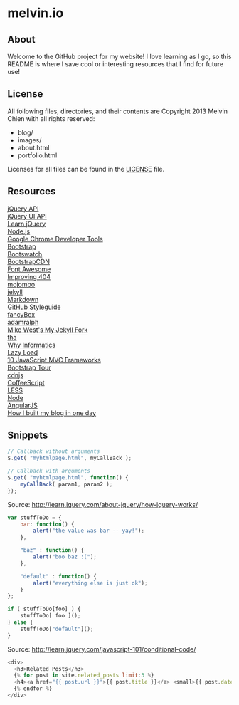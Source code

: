 melvin.io
=========

About
-----
Welcome to the GitHub project for my website! I love learning as I go, so this README is where I save cool or interesting resources that I find for future use!

License
-------
All following files, directories, and their contents are Copyright 2013 Melvin Chien with all rights reserved:
* blog/
* images/
* about.html
* portfolio.html

Licenses for all files can be found in the [LICENSE](/LICENSE.md) file.

Resources
---------
[jQuery API](http://api.jquery.com)  
[jQuery UI API](http://api.jqueryui.com/category/all/)  
[Learn jQuery](http://learn.jquery.com)  
[Node.js](http://nodejs.org)  
[Google Chrome Developer Tools](http://developers.google.com/chrome-developer-tools/)  
[Bootstrap](http://twitter.github.com/bootstrap/)  
[Bootswatch](http://bootswatch.com/)  
[BootstrapCDN](http://www.bootstrapcdn.com/)  
[Font Awesome](http://fortawesome.github.com/Font-Awesome/)  
[Improving 404](http://webdesign.tutsplus.com/articles/user-experience-articles/improving-404-page-design/)  
[mojombo](http://github.com/mojombo/mojombo.github.com)  
[jekyll](http://github.com/mojombo/jekyll)  
[Markdown](http://daringfireball.net/projects/markdown/)  
[GitHub Styleguide](http://github.com/styleguide)  
[fancyBox](http://fancyapps.com/fancybox/)  
[adamralph](http://github.com/adamralph/adamralph.github.com)  
[Mike West's My Jekyll Fork](http://mikewest.org/2009/11/my-jekyll-fork)  
[tha](http://tha.jp/)  
[Why Informatics](http://www.soic.indiana.edu/prospective/_doc/why-info-groth.pdf)  
[Lazy Load](http://www.appelsiini.net/projects/lazyload)  
[10 JavaScript MVC Frameworks](http://codebrief.com/2012/01/the-top-10-javascript-mvc-frameworks-reviewed/)  
[Bootstrap Tour](http://sorich87.github.com/bootstrap-tour/)  
[cdnjs](http://cdnjs.com/)  
[CoffeeScript](http://coffeescript.org/)  
[LESS](http://lesscss.org/)  
[Node](http://nodejs.org/)  
[AngularJS](http://angularjs.org/)  
[How I built my blog in one day](http://erjjones.github.io/blog/How-I-built-my-blog-in-one-day/)  


Snippets
--------

````Javascript
// Callback without arguments
$.get( "myhtmlpage.html", myCallBack );

// Callback with arguments
$.get( "myhtmlpage.html", function() {
    myCallBack( param1, param2 );
});
````
Source: <http://learn.jquery.com/about-jquery/how-jquery-works/>  

````Javascript
var stuffToDo = {
    bar: function() {
        alert("the value was bar -- yay!");
    },

    "baz" : function() {
        alert("boo baz :(");
    },

    "default" : function() {
        alert("everything else is just ok");
    }
};

if ( stuffToDo[foo] ) {
    stuffToDo[ foo ]();
} else {
    stuffToDo["default"]();
}
````
Source: <http://learn.jquery.com/javascript-101/conditional-code/>  

````Javascript
<div>
  <h3>Related Posts</h3>
  {% for post in site.related_posts limit:3 %}
  <h4><a href="{{ post.url }}">{{ post.title }}</a> <small>{{ post.date | date_to_string }}</small></h4>
  {% endfor %}
</div>
````